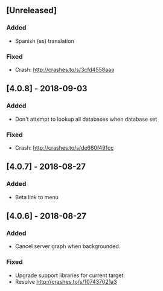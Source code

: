 ## [Unreleased]

### Added

- Spanish (es) translation

### Fixed

- Crash: http://crashes.to/s/3cfd4558aaa

## [4.0.8] - 2018-09-03

### Added

- Don't attempt to lookup all databases when database set

### Fixed

- Crash: http://crashes.to/s/de660f491cc

## [4.0.7] - 2018-08-27

### Added

- Beta link to menu

## [4.0.6] - 2018-08-27

### Added

- Cancel server graph when backgrounded.

### Fixed

- Upgrade support libraries for current target.
- Resolve http://crashes.to/s/107437021a3
